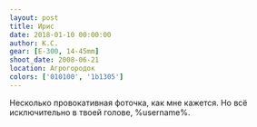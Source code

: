 ```yaml
---
layout: post
title: Ирис
date: 2018-01-10 00:00:00
author: К.С.
gear: [E-300, 14-45mm]
shoot_date: 2008-06-21
location: Агрогородок
colors: ['010100', '1b1305']
---
```

Несколько провокативная фоточка, как мне кажется. Но всё исключительно в твоей голове, %username%.
